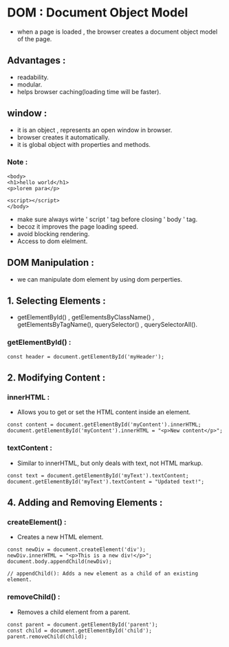 # DOM : Document Object Model
- when a page is loaded , the browser creates a document object model of the page.

## Advantages : 
- readability.
- modular.
- helps browser caching(loading time will be faster).

## window :
- it is an object , represents an open window in browser.
- browser creates it automatically.
- it is global object with properties and methods.

### Note :
```
<body>
<h1>hello world</h1>
<p>lorem para</p>

<script></script>
</body>
```
- make sure always wirte ' script ' tag before closing ' body ' tag.
- becoz it improves the page loading speed.
- avoid blocking rendering.
- Access to dom elelment.

## DOM Manipulation :
- we can manipulate dom element by using dom perperties.

## 1. Selecting Elements :
- getElementById() , getElementsByClassName() , getElementsByTagName(), querySelector() , querySelectorAll().

### getElementById() :
```
const header = document.getElementById('myHeader');
```

## 2. Modifying Content :
### innerHTML :
- Allows you to get or set the HTML content inside an element.
```
const content = document.getElementById('myContent').innerHTML;
document.getElementById('myContent').innerHTML = "<p>New content</p>";
```

### textContent :
- Similar to innerHTML, but only deals with text, not HTML markup.
```
const text = document.getElementById('myText').textContent;
document.getElementById('myText').textContent = "Updated text!";
```

## 4. Adding and Removing Elements :
### createElement() :
- Creates a new HTML element.
```
const newDiv = document.createElement('div');
newDiv.innerHTML = "<p>This is a new div!</p>";
document.body.appendChild(newDiv);

// appendChild(): Adds a new element as a child of an existing element.
```

### removeChild() :
- Removes a child element from a parent.
```
const parent = document.getElementById('parent');
const child = document.getElementById('child');
parent.removeChild(child);
```

